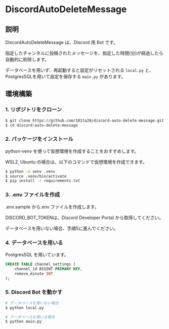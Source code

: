 # DiscordAutoDeleteMessage

## 説明

DiscordAutoDeleteMessage は、Discord 用 Bot です。

指定したチャンネルに投稿されたメッセージを、指定した時間(分)が経過したら自動的に削除します。

データベースを用いず、再起動すると設定がリセットされる `local.py` と、PostgresSQLを用いて設定を保存する `main.py` があります。

## 環境構築

### 1. リポジトリをクローン

```bash
$ git clone https://github.com/101ta28/discord-auto-delete-message.git
$ cd discord-auto-delete-message
```

### 2. パッケージをインストール

python-venv を使って仮想環境を作成することをおすすめします。

WSL2, Ubuntu の場合は、以下のコマンドで仮想環境を作成できます。

```bash
$ python -m venv .venv
$ source .venv/bin/activate
$ pip install -r requirements.txt
```

### 3. .env ファイルを作成

.env.sample から.env ファイルを作成します。

DISCORD_BOT_TOKENは、Discord Developer Portal から取得してください。

データベースを用いない場合、手順5に進んでください。

### 4. データベースを用いる

PostgresSQL を用いています。

```sql
CREATE TABLE channel_settings (
    channel_id BIGINT PRIMARY KEY,
    remove_minute INT
);
```

### 5. Discord Bot を動かす

```bash
# データベースを用いない場合
$ python local.py

# データベースを用いる場合
$ python main.py
```
